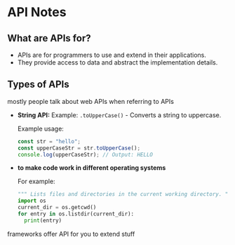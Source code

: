 # API Notes

## What are APIs for?
- APIs are for programmers to use and extend in their applications.
- They provide access to data and abstract the implementation details.

## Types of APIs

mostly people talk about web APIs when referring to APIs
- **String API:** Example: `.toUpperCase()` - Converts a string to uppercase.

  Example usage:
  ```javascript
  const str = "hello";
  const upperCaseStr = str.toUpperCase();
  console.log(upperCaseStr); // Output: HELLO

- **to make code work in different operating systems**

  For example:
  ```python
  """ Lists files and directories in the current working directory. """
  import os
  current_dir = os.getcwd()
  for entry in os.listdir(current_dir):
    print(entry)

frameworks offer API for you to extend stuff

